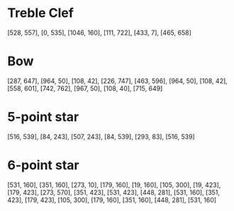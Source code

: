 # Treble Clef

[528, 557],
[0, 535],
[1046, 160],
[111, 722],
[433, 7],
[465, 658]

# Bow 
[287, 647],
[964, 50],
[108, 42],
[226, 747],
[463, 596],
[964, 50],
[108, 42],
[558, 601],
[742, 762],
[967, 50],
[108, 40],
[715, 649]

# 5-point star

[516, 539],
[84, 243],
[507, 243],
[84, 539],
[293, 83],
[516, 539]

# 6-point star

[531, 160],
[351, 160],
[273, 10],
[179, 160],
[19, 160],
[105, 300],
[19, 423],
[179, 423],
[273, 570],
[351, 423],
[531, 423],
[448, 281],
[531, 160],
[351, 423],
[179, 423],
[105, 300],
[179, 160],
[351, 160],
[448, 281],
[531, 160]
